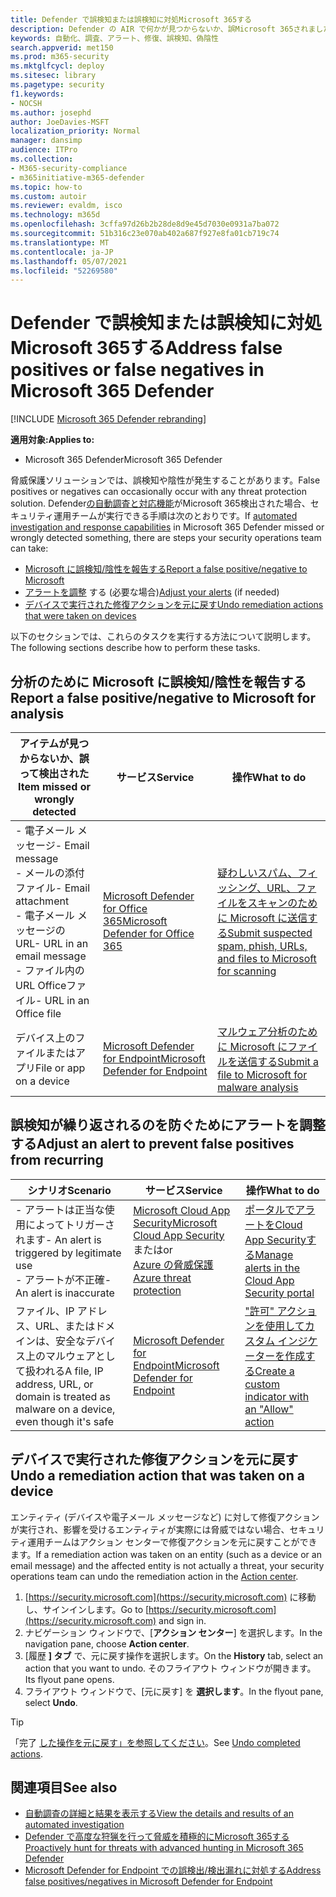 ```yaml
---
title: Defender で誤検知または誤検知に対処Microsoft 365する
description: Defender の AIR で何かが見つからないか、誤Microsoft 365されましたか? 分析のために誤検知または誤検知を Microsoft に提出する方法について説明します。
keywords: 自動化、調査、アラート、修復、誤検知、偽陰性
search.appverid: met150
ms.prod: m365-security
ms.mktglfcycl: deploy
ms.sitesec: library
ms.pagetype: security
f1.keywords:
- NOCSH
ms.author: josephd
author: JoeDavies-MSFT
localization_priority: Normal
manager: dansimp
audience: ITPro
ms.collection:
- M365-security-compliance
- m365initiative-m365-defender
ms.topic: how-to
ms.custom: autoir
ms.reviewer: evaldm, isco
ms.technology: m365d
ms.openlocfilehash: 3cffa97d26b2b28de8d9e45d7030e0931a7ba072
ms.sourcegitcommit: 51b316c23e070ab402a687f927e8fa01cb719c74
ms.translationtype: MT
ms.contentlocale: ja-JP
ms.lasthandoff: 05/07/2021
ms.locfileid: "52269580"
---
```

# <a name="address-false-positives-or-false-negatives-in-microsoft-365-defender"></a><span data-ttu-id="451cd-105">Defender で誤検知または誤検知に対処Microsoft 365する</span><span class="sxs-lookup"><span data-stu-id="451cd-105">Address false positives or false negatives in Microsoft 365 Defender</span></span>

[!INCLUDE [Microsoft 365 Defender rebranding](../includes/microsoft-defender.md)]

<span data-ttu-id="451cd-106">**適用対象:**</span><span class="sxs-lookup"><span data-stu-id="451cd-106">**Applies to:**</span></span>
- <span data-ttu-id="451cd-107">Microsoft 365 Defender</span><span class="sxs-lookup"><span data-stu-id="451cd-107">Microsoft 365 Defender</span></span>

<span data-ttu-id="451cd-108">脅威保護ソリューションでは、誤検知や陰性が発生することがあります。</span><span class="sxs-lookup"><span data-stu-id="451cd-108">False positives or negatives can occasionally occur with any threat protection solution.</span></span> <span data-ttu-id="451cd-109">Defender[の自動調査と対応機能](m365d-autoir.md)がMicrosoft 365検出された場合、セキュリティ運用チームが実行できる手順は次のとおりです。</span><span class="sxs-lookup"><span data-stu-id="451cd-109">If [automated investigation and response capabilities](m365d-autoir.md) in Microsoft 365 Defender missed or wrongly detected something, there are steps your security operations team can take:</span></span>

- [<span data-ttu-id="451cd-110">Microsoft に誤検知/陰性を報告する</span><span class="sxs-lookup"><span data-stu-id="451cd-110">Report a false positive/negative to Microsoft</span></span>](#report-a-false-positivenegative-to-microsoft-for-analysis)
- <span data-ttu-id="451cd-111">[アラートを調整](#adjust-an-alert-to-prevent-false-positives-from-recurring) する (必要な場合)</span><span class="sxs-lookup"><span data-stu-id="451cd-111">[Adjust your alerts](#adjust-an-alert-to-prevent-false-positives-from-recurring) (if needed)</span></span>
- [<span data-ttu-id="451cd-112">デバイスで実行された修復アクションを元に戻す</span><span class="sxs-lookup"><span data-stu-id="451cd-112">Undo remediation actions that were taken on devices</span></span>](#undo-a-remediation-action-that-was-taken-on-a-device)

<span data-ttu-id="451cd-113">以下のセクションでは、これらのタスクを実行する方法について説明します。</span><span class="sxs-lookup"><span data-stu-id="451cd-113">The following sections describe how to perform these tasks.</span></span>

## <a name="report-a-false-positivenegative-to-microsoft-for-analysis"></a><span data-ttu-id="451cd-114">分析のために Microsoft に誤検知/陰性を報告する</span><span class="sxs-lookup"><span data-stu-id="451cd-114">Report a false positive/negative to Microsoft for analysis</span></span>

|<span data-ttu-id="451cd-115">アイテムが見つからないか、誤って検出された</span><span class="sxs-lookup"><span data-stu-id="451cd-115">Item missed or wrongly detected</span></span> |<span data-ttu-id="451cd-116">サービス</span><span class="sxs-lookup"><span data-stu-id="451cd-116">Service</span></span>  |<span data-ttu-id="451cd-117">操作</span><span class="sxs-lookup"><span data-stu-id="451cd-117">What to do</span></span>  |
|---------|---------|---------|
|<span data-ttu-id="451cd-118">- 電子メール メッセージ</span><span class="sxs-lookup"><span data-stu-id="451cd-118">- Email message</span></span> <br/><span data-ttu-id="451cd-119">- メールの添付ファイル</span><span class="sxs-lookup"><span data-stu-id="451cd-119">- Email attachment</span></span> <br/><span data-ttu-id="451cd-120">- 電子メール メッセージの URL</span><span class="sxs-lookup"><span data-stu-id="451cd-120">- URL in an email message</span></span><br/><span data-ttu-id="451cd-121">- ファイル内の URL Officeファイル</span><span class="sxs-lookup"><span data-stu-id="451cd-121">- URL in an Office file</span></span>      |[<span data-ttu-id="451cd-122">Microsoft Defender for Office 365</span><span class="sxs-lookup"><span data-stu-id="451cd-122">Microsoft Defender for Office 365</span></span>](/microsoft-365/security/office-365-security/defender-for-office-365)        |[<span data-ttu-id="451cd-123">疑わしいスパム、フィッシング、URL、ファイルをスキャンのために Microsoft に送信する</span><span class="sxs-lookup"><span data-stu-id="451cd-123">Submit suspected spam, phish, URLs, and files to Microsoft for scanning</span></span>](../office-365-security/admin-submission.md)         |
|<span data-ttu-id="451cd-124">デバイス上のファイルまたはアプリ</span><span class="sxs-lookup"><span data-stu-id="451cd-124">File or app on a device</span></span>    |[<span data-ttu-id="451cd-125">Microsoft Defender for Endpoint</span><span class="sxs-lookup"><span data-stu-id="451cd-125">Microsoft Defender for Endpoint</span></span>](/windows/security/threat-protection)         |[<span data-ttu-id="451cd-126">マルウェア分析のために Microsoft にファイルを送信する</span><span class="sxs-lookup"><span data-stu-id="451cd-126">Submit a file to Microsoft for malware analysis</span></span>](https://www.microsoft.com/wdsi/filesubmission)         |

## <a name="adjust-an-alert-to-prevent-false-positives-from-recurring"></a><span data-ttu-id="451cd-127">誤検知が繰り返されるのを防ぐためにアラートを調整する</span><span class="sxs-lookup"><span data-stu-id="451cd-127">Adjust an alert to prevent false positives from recurring</span></span>

|<span data-ttu-id="451cd-128">シナリオ</span><span class="sxs-lookup"><span data-stu-id="451cd-128">Scenario</span></span> |<span data-ttu-id="451cd-129">サービス</span><span class="sxs-lookup"><span data-stu-id="451cd-129">Service</span></span> |<span data-ttu-id="451cd-130">操作</span><span class="sxs-lookup"><span data-stu-id="451cd-130">What to do</span></span> |
|--------|--------|--------|
|<span data-ttu-id="451cd-131">- アラートは正当な使用によってトリガーされます</span><span class="sxs-lookup"><span data-stu-id="451cd-131">- An alert is triggered by legitimate use</span></span> <br/><span data-ttu-id="451cd-132">- アラートが不正確</span><span class="sxs-lookup"><span data-stu-id="451cd-132">- An alert is inaccurate</span></span>    |[<span data-ttu-id="451cd-133">Microsoft Cloud App Security</span><span class="sxs-lookup"><span data-stu-id="451cd-133">Microsoft Cloud App Security</span></span>](/cloud-app-security)<br/> <span data-ttu-id="451cd-134">または</span><span class="sxs-lookup"><span data-stu-id="451cd-134">or</span></span> <br/>[<span data-ttu-id="451cd-135">Azure の脅威保護</span><span class="sxs-lookup"><span data-stu-id="451cd-135">Azure threat protection</span></span>](/azure/security/fundamentals/threat-detection)         |[<span data-ttu-id="451cd-136">ポータルでアラートをCloud App Securityする</span><span class="sxs-lookup"><span data-stu-id="451cd-136">Manage alerts in the Cloud App Security portal</span></span>](/cloud-app-security/managing-alerts)         |
|<span data-ttu-id="451cd-137">ファイル、IP アドレス、URL、またはドメインは、安全なデバイス上のマルウェアとして扱われる</span><span class="sxs-lookup"><span data-stu-id="451cd-137">A file, IP address, URL, or domain is treated as malware on a device, even though it's safe</span></span>|[<span data-ttu-id="451cd-138">Microsoft Defender for Endpoint</span><span class="sxs-lookup"><span data-stu-id="451cd-138">Microsoft Defender for Endpoint</span></span>](/windows/security/threat-protection) |[<span data-ttu-id="451cd-139">"許可" アクションを使用してカスタム インジケーターを作成する</span><span class="sxs-lookup"><span data-stu-id="451cd-139">Create a custom indicator with an "Allow" action</span></span>](/windows/security/threat-protection/microsoft-defender-atp/manage-indicators) |

## <a name="undo-a-remediation-action-that-was-taken-on-a-device"></a><span data-ttu-id="451cd-140">デバイスで実行された修復アクションを元に戻す</span><span class="sxs-lookup"><span data-stu-id="451cd-140">Undo a remediation action that was taken on a device</span></span>

<span data-ttu-id="451cd-141">エンティティ (デバイスや電子メール メッセージなど) に対して修復アクションが実行され、影響を受けるエンティティが実際には脅威ではない場合、セキュリティ運用チームはアクション センターで修復[](m365d-action-center.md)アクションを元に戻すことができます。</span><span class="sxs-lookup"><span data-stu-id="451cd-141">If a remediation action was taken on an entity (such as a device or an email message) and the affected entity is not actually a threat, your security operations team can undo the remediation action in the [Action center](m365d-action-center.md).</span></span>

1. <span data-ttu-id="451cd-142">[https://security.microsoft.com](https://security.microsoft.com) に移動し、サインインします。</span><span class="sxs-lookup"><span data-stu-id="451cd-142">Go to [https://security.microsoft.com](https://security.microsoft.com) and sign in.</span></span> 
2. <span data-ttu-id="451cd-143">ナビゲーション ウィンドウで、[**アクション センター**] を選択します。</span><span class="sxs-lookup"><span data-stu-id="451cd-143">In the navigation pane, choose **Action center**.</span></span> 
3. <span data-ttu-id="451cd-144">[履歴 **] タブ** で、元に戻す操作を選択します。</span><span class="sxs-lookup"><span data-stu-id="451cd-144">On the **History** tab, select an action that you want to undo.</span></span> <span data-ttu-id="451cd-145">そのフライアウト ウィンドウが開きます。</span><span class="sxs-lookup"><span data-stu-id="451cd-145">Its flyout pane opens.</span></span>
4. <span data-ttu-id="451cd-146">フライアウト ウィンドウで、[元に戻す] を **選択します**。</span><span class="sxs-lookup"><span data-stu-id="451cd-146">In the flyout pane, select **Undo**.</span></span>

> [!TIP]
> <span data-ttu-id="451cd-147">「完了 [した操作を元に戻す」を参照してください](m365d-autoir-actions.md#undo-completed-actions)。</span><span class="sxs-lookup"><span data-stu-id="451cd-147">See [Undo completed actions](m365d-autoir-actions.md#undo-completed-actions).</span></span>

## <a name="see-also"></a><span data-ttu-id="451cd-148">関連項目</span><span class="sxs-lookup"><span data-stu-id="451cd-148">See also</span></span>

- [<span data-ttu-id="451cd-149">自動調査の詳細と結果を表示する</span><span class="sxs-lookup"><span data-stu-id="451cd-149">View the details and results of an automated investigation</span></span>](m365d-autoir-results.md)
- [<span data-ttu-id="451cd-150">Defender で高度な狩猟を行って脅威を積極的にMicrosoft 365する</span><span class="sxs-lookup"><span data-stu-id="451cd-150">Proactively hunt for threats with advanced hunting in Microsoft 365 Defender</span></span>](advanced-hunting-overview.md)
- [<span data-ttu-id="451cd-151">Microsoft Defender for Endpoint での誤検出/検出漏れに対処する</span><span class="sxs-lookup"><span data-stu-id="451cd-151">Address false positives/negatives in Microsoft Defender for Endpoint</span></span>](/windows/security/threat-protection/microsoft-defender-atp/defender-endpoint-false-positives-negatives)